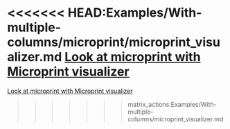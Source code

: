 <<<<<<< HEAD:Examples/With-multiple-columns/microprint/microprint_visualizer.md
[Look at microprint with Microprint visualizer](https://alphasteam.github.io/microprint-visualizer/?url=https://api.github.com/repos/AlphaSteam/microprint-generator/contents/Examples/With-multiple-columns/microprint/microprint.svg&ref=refs/heads/regex_rules)
=======
[Look at microprint with Microprint visualizer](https://alphasteam.github.io/microprint-visualizer/?url=https://api.github.com/repos/AlphaSteam/microprint-generator/contents/Examples/With-multiple-columns/microprint.svg&ref=refs/heads/matrix_actions)
>>>>>>> matrix_actions:Examples/With-multiple-columns/microprint_visualizer.md
